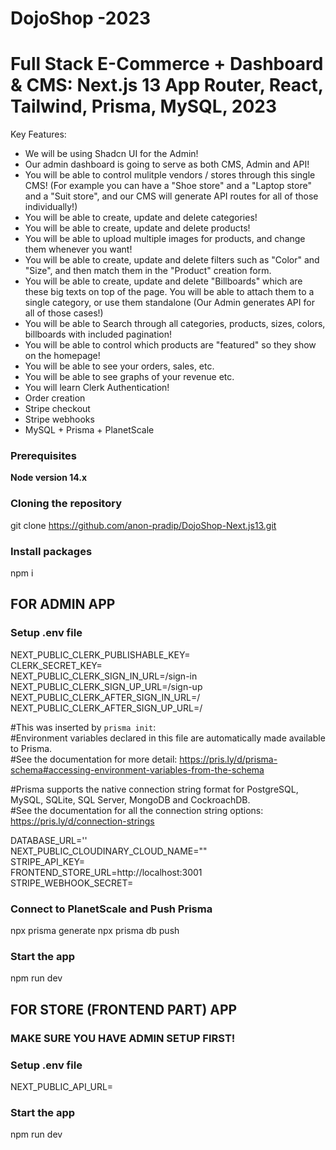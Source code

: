 # DojoShop -2023

# Full Stack E-Commerce + Dashboard & CMS: Next.js 13 App Router, React, Tailwind, Prisma, MySQL, 2023

Key Features:

-   We will be using Shadcn UI for the Admin!
-   Our admin dashboard is going to serve as both CMS, Admin and API!
-   You will be able to control mulitple vendors / stores through this single CMS! (For example you can have a "Shoe store" and a "Laptop store" and a "Suit store", and our CMS will generate API routes for all of those individually!)
-   You will be able to create, update and delete categories!
-   You will be able to create, update and delete products!
-   You will be able to upload multiple images for products, and change them whenever you want!
-   You will be able to create, update and delete filters such as "Color" and "Size", and then match them in the "Product" creation form.
-   You will be able to create, update and delete "Billboards" which are these big texts on top of the page. You will be able to attach them to a single category, or use them standalone (Our Admin generates API for all of those cases!)
-   You will be able to Search through all categories, products, sizes, colors, billboards with included pagination!
-   You will be able to control which products are "featured" so they show on the homepage!
-   You will be able to see your orders, sales, etc.
-   You will be able to see graphs of your revenue etc.
-   You will learn Clerk Authentication!
-   Order creation
-   Stripe checkout
-   Stripe webhooks
-   MySQL + Prisma + PlanetScale

### Prerequisites

**Node version 14.x**

### Cloning the repository
git clone https://github.com/anon-pradip/DojoShop-Next.js13.git

### Install packages

npm i

## FOR ADMIN APP

### Setup .env file

NEXT_PUBLIC_CLERK_PUBLISHABLE_KEY=  
CLERK_SECRET_KEY=  
NEXT_PUBLIC_CLERK_SIGN_IN_URL=/sign-in  
NEXT_PUBLIC_CLERK_SIGN_UP_URL=/sign-up  
NEXT_PUBLIC_CLERK_AFTER_SIGN_IN_URL=/  
NEXT_PUBLIC_CLERK_AFTER_SIGN_UP_URL=/  

#This was inserted by `prisma init`:  
#Environment variables declared in this file are automatically made available to Prisma.  
#See the documentation for more detail: https://pris.ly/d/prisma-schema#accessing-environment-variables-from-the-schema  

#Prisma supports the native connection string format for PostgreSQL, MySQL, SQLite, SQL Server, MongoDB and CockroachDB.  
#See the documentation for all the connection string options: https://pris.ly/d/connection-strings  

DATABASE_URL=''  
NEXT_PUBLIC_CLOUDINARY_CLOUD_NAME=""  
STRIPE_API_KEY=  
FRONTEND_STORE_URL=http://localhost:3001  
STRIPE_WEBHOOK_SECRET=  

### Connect to PlanetScale and Push Prisma
npx prisma generate
npx prisma db push

### Start the app

npm run dev

## FOR STORE (FRONTEND PART) APP
### MAKE SURE YOU HAVE  ADMIN SETUP FIRST!
### Setup .env file
NEXT_PUBLIC_API_URL=
### Start the app
npm run dev
